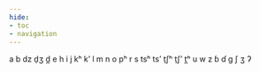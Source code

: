 ```yaml
---
hide:
- toc
- navigation
---
```

a
b
dz
d̠ʒ
d̪
e
h
i
j
kʰ
kʼ
l
m
n
o
pʰ
r
s
tsʰ
tsʼ
t̠ʃʰ
t̠ʃʼ
t̪ʰ
u
w
z
ɓ
ɗ
ɡ
ʃ
ʒ
ʔ
